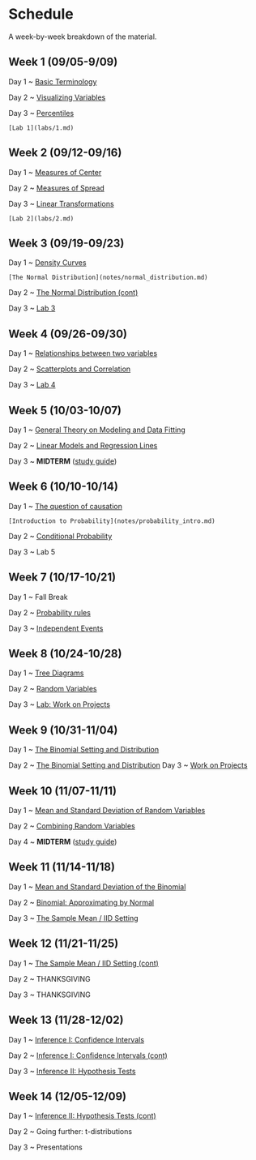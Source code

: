 # Schedule

A week-by-week breakdown of the material.

## Week  1 (09/05-9/09)

Day 1
  ~ [Basic Terminology](notes/basic_terminology.md)

Day 2
  ~ [Visualizing Variables](notes/visualizing_distributions.md)

Day 3
  ~ [Percentiles](notes/percentiles.md)

    [Lab 1](labs/1.md)


## Week  2 (09/12-09/16)

Day 1
  ~ [Measures of Center](notes/measures_center.md)

Day 2
  ~ [Measures of Spread](notes/measures_spread.md)

Day 3
  ~ [Linear Transformations](notes/linear_transformations.md)

    [Lab 2](labs/2.md)

## Week  3 (09/19-09/23)

Day 1
  ~ [Density Curves](notes/density_curves.md)

    [The Normal Distribution](notes/normal_distribution.md)

Day 2
  ~ [The Normal Distribution (cont)](notes/normal_distribution.md)

Day 3
  ~ [Lab 3](labs/3.md)

## Week  4 (09/26-09/30)

Day 1
  ~ [Relationships between two variables](notes/relationships.md)

Day 2
  ~ [Scatterplots and Correlation](notes/scatterplot_correlation.md)

Day 3
  ~ [Lab 4](labs/4.md)

## Week  5 (10/03-10/07)

Day 1
  ~ [General Theory on Modeling and Data Fitting](notes/modeling_general.md)

Day 2
  ~ [Linear Models and Regression Lines](notes/linear_regression.md)

Day 3
  ~ **MIDTERM**  ([study guide](notes/midterm1_study_guide.md))

## Week  6 (10/10-10/14)

Day 1
  ~ [The question of causation](notes/correlation_causation.md)

    [Introduction to Probability](notes/probability_intro.md)

Day 2
  ~ [Conditional Probability](notes/probability_conditional.md)

Day 3
  ~ Lab 5

## Week  7 (10/17-10/21)

Day 1
  ~ Fall Break

Day 2
  ~ [Probability rules](notes/probability_rules.md)

Day 3
  ~ [Independent Events](notes/independent_events.md)

## Week  8 (10/24-10/28)

Day 1
  ~ [Tree Diagrams](notes/decision_trees.md)

Day 2
  ~ [Random Variables](notes/random_variables.md)

Day 3
  ~ [Lab: Work on Projects](labs/projectAnalysisSteps.md)

## Week  9 (10/31-11/04)

Day 1
  ~ [The Binomial Setting and Distribution](notes/binomial.md)

Day 2
  ~ [The Binomial Setting and Distribution](notes/binomial.md)
Day 3
  ~ [Work on Projects](labs/projectAnalysisSteps.md)

## Week 10 (11/07-11/11)

Day 1
  ~ [Mean and Standard Deviation of Random Variables](notes/rv_mean.md)

Day 2
  ~ [Combining Random Variables](notes/rv_combine.md)

Day 4
  ~ **MIDTERM** ([study guide](notes/midterm2_study_guide.md))

## Week 11 (11/14-11/18)

Day 1
  ~ [Mean and Standard Deviation of the Binomial](notes/binomial_mean.md)

Day 2
  ~ [Binomial: Approximating by Normal](notes/binomial_mean.md)

Day 3
  ~ [The Sample Mean / IID Setting](notes/iid_setting.md)


## Week 12 (11/21-11/25)

Day 1
  ~ [The Sample Mean / IID Setting (cont)](notes/iid_setting.md)

Day 2
  ~ THANKSGIVING

Day 3
  ~ THANKSGIVING

## Week 13 (11/28-12/02)

Day 1
  ~ [Inference I: Confidence Intervals](notes/confidence_intervals.md)

Day 2
  ~ [Inference I: Confidence Intervals (cont)](notes/confidence_intervals.md)

Day 3
  ~ [Inference II: Hypothesis Tests](notes/hypothesis_tests.md)

## Week 14 (12/05-12/09)

Day 1
  ~ [Inference II: Hypothesis Tests (cont)](notes/hypothesis_tests.md)

Day 2
  ~ Going further: t-distributions

Day 3
  ~ Presentations
